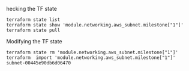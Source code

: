 hecking the TF state

```
terraform state list
terraform state show 'module.networking.aws_subnet.milestone["1"]'
terraform state pull

```

Modifying the TF state
```
terraform state rm 'module.networking.aws_subnet.milestone["1"]'
terraform  import 'module.networking.aws_subnet.milestone["1"]' subnet-00445e90db6d06470
```
